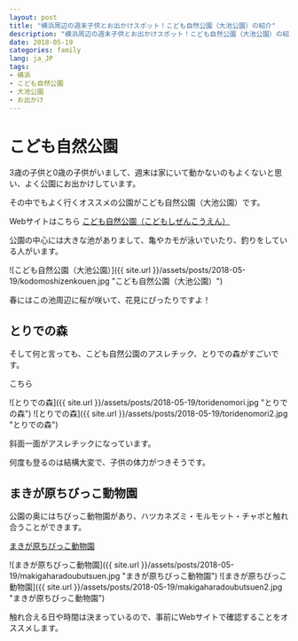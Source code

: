 ```yaml
---
layout: post
title: "横浜周辺の週末子供とお出かけスポット！こども自然公園（大池公園）の紹介"
description: "横浜周辺の週末子供とお出かけスポット！こども自然公園（大池公園）の紹介"
date: 2018-05-19
categories: family
lang: ja_JP
tags:
- 横浜
- こども自然公園
- 大池公園
- お出かけ
---
```


# こども自然公園

3歳の子供と0歳の子供がいまして、週末は家にいて動かないのもよくないと思い、よく公園にお出かけしています。

その中でもよく行くオススメの公園がこども自然公園（大池公園）です。

Webサイトはこちら
[こども自然公園（こどもしぜんこうえん）](http://www.city.yokohama.lg.jp/asahi/guide/shisetsu/midori/park/kodomoshizen/)

公園の中心には大きな池がありまして、亀やカモが泳いでいたり、釣りをしている人がいます。

![こども自然公園（大池公園）]({{ site.url }}/assets/posts/2018-05-19/kodomoshizenkouen.jpg "こども自然公園（大池公園）")

春にはこの池周辺に桜が咲いて、花見にぴったりですよ！

## とりでの森

そして何と言っても、こども自然公園のアスレチック、とりでの森がすごいです。

こちら

![とりでの森]({{ site.url }}/assets/posts/2018-05-19/toridenomori.jpg "とりでの森")
![とりでの森]({{ site.url }}/assets/posts/2018-05-19/toridenomori2.jpg "とりでの森")

斜面一面がアスレチックになっています。

何度も登るのは結構大変で、子供の体力がつきそうです。

## まきが原ちびっこ動物園

公園の奥にはちびっこ動物園があり、ハツカネズミ・モルモット・チャボと触れ合うことができます。

[まきが原ちびっこ動物園](http://www.hama-midorinokyokai.or.jp/zoo/makigahara/)

![まきが原ちびっこ動物園]({{ site.url }}/assets/posts/2018-05-19/makigaharadoubutsuen.jpg "まきが原ちびっこ動物園")
![まきが原ちびっこ動物園]({{ site.url }}/assets/posts/2018-05-19/makigaharadoubutsuen2.jpg "まきが原ちびっこ動物園")

触れ合える日や時間は決まっているので、事前にWebサイトで確認することをオススメします。
